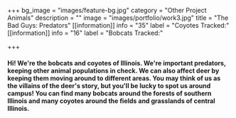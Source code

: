 +++
bg_image = "images/feature-bg.jpg"
category = "Other Project Animals"
description = ""
image = "images/portfolio/work3.jpg"
title = "The Bad Guys: Predators"
[[information]]
info = "35"
label = "Coyotes Tracked:"
[[information]]
info = "16"
label = "Bobcats Tracked:"

+++
#### Hi! We're the bobcats and coyotes of Illinois. We're important predators, keeping other animal populations in check. We can also affect deer by keeping them moving around to different areas. You may think of us as the villains of the deer's story, but you'll be lucky to spot us around campus! You can find many bobcats around the forests of southern Illinois and many coyotes around the fields and grasslands of central Illinois.